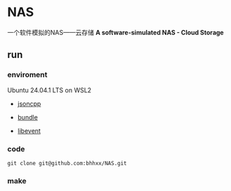 # NAS
一个软件模拟的NAS——云存储
**A software-simulated NAS - Cloud Storage**

## run
### enviroment
Ubuntu 24.04.1 LTS on WSL2
- [jsoncpp](https://github.com/open-source-parsers/jsoncpp)

- [bundle](https://github.com/r-lyeh-archived/bundle)

- [libevent](https://github.com/libevent/libevent)

### code
```shell
git clone git@github.com:bhhxx/NAS.git
```
### make
